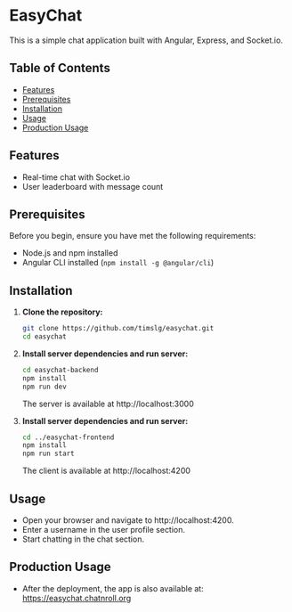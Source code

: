 # EasyChat

This is a simple chat application built with Angular, Express, and Socket.io.

## Table of Contents

- [Features](#features)
- [Prerequisites](#prerequisites)
- [Installation](#installation)
- [Usage](#usage)
- [Production Usage](#productionusage)

## Features

- Real-time chat with Socket.io
- User leaderboard with message count

## Prerequisites

Before you begin, ensure you have met the following requirements:

- Node.js and npm installed
- Angular CLI installed (`npm install -g @angular/cli`)

## Installation

1. **Clone the repository:**

   ```bash
   git clone https://github.com/timslg/easychat.git
   cd easychat
   ```
   
2. **Install server dependencies and run server:**

   ```bash
   cd easychat-backend
   npm install
   npm run dev
   ```
   The server is available at http://localhost:3000

3. **Install server dependencies and run server:**

   ```bash
   cd ../easychat-frontend
   npm install
   npm run start
   ```
   The client is available at http://localhost:4200

## Usage
- Open your browser and navigate to http://localhost:4200.
- Enter a username in the user profile section.
- Start chatting in the chat section.

## Production Usage
- After the deployment, the app is also available at: https://easychat.chatnroll.org
